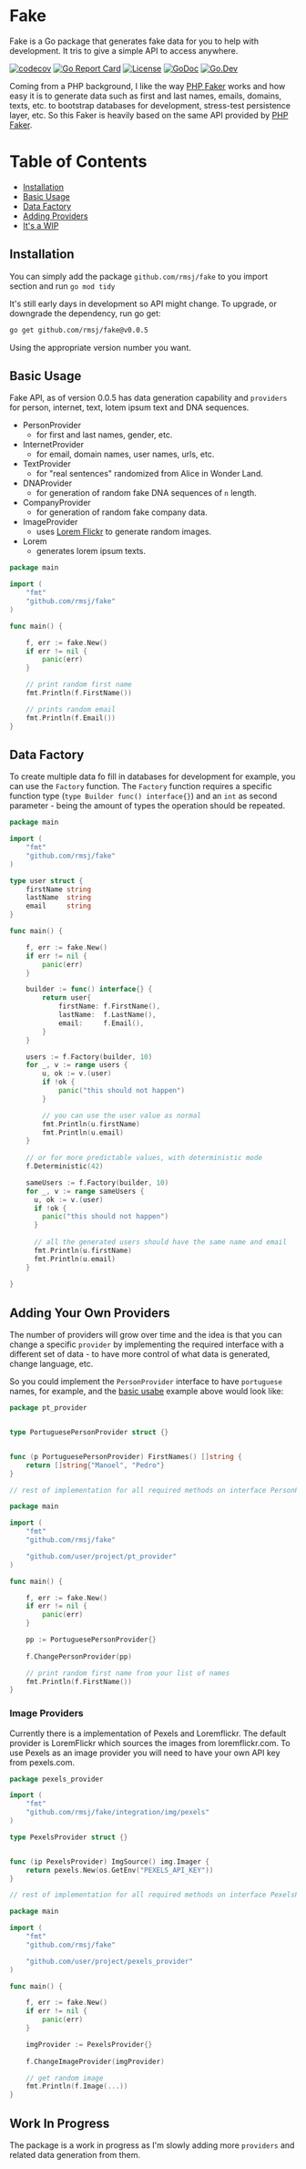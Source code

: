 # Fake

Fake is a Go package that generates fake data for you to help with development.
It tris to give a simple API to access anywhere.

[![codecov](https://codecov.io/gh/rmsj/fake/branch/main/graph/badge.svg?token=W3IGROKH1R)](https://codecov.io/gh/rmsj/fake)
[![Go Report Card](https://goreportcard.com/badge/github.com/rmsj/fake)](https://goreportcard.com/report/github.com/rmsj/fake)
[![License](https://img.shields.io/github/license/mashape/apistatus.svg)](https://github.com/bxcodec/fake/blob/main/LICENSE)
[![GoDoc](https://godoc.org/github.com/rmsj/fake?status.svg)](https://godoc.org/github.com/rmsj/fake)
[![Go.Dev](https://img.shields.io/badge/go.dev-reference-007d9c?logo=go&logoColor=white)](https://pkg.go.dev/github.com/rmsj/fake/v0.0.3?tab=doc)

Coming from a PHP background, I like the way [PHP Faker](https://github.com/fzaninotto/Faker) works and how 
easy it is to generate data such as first and last names, emails, domains, texts, etc. to bootstrap databases for 
development, stress-test persistence layer, etc. So this Faker is heavily based on the same API provided by [PHP Faker](https://github.com/fzaninotto/Faker).

# Table of Contents

- [Installation](#installation)
- [Basic Usage](#basic-usage)
- [Data Factory](#data-factory)
- [Adding Providers](#adding-providers)
- [It's a WIP](#work-in-progress)

## Installation

You can simply add the package `github.com/rmsj/fake` to you import section and run `go mod tidy` 

It's still early days in development so API might change. 
To upgrade, or downgrade the dependency, run go get:

```sh
go get github.com/rmsj/fake@v0.0.5
```

Using the appropriate version number you want.

## Basic Usage

Fake API, as of version 0.0.5 has data generation capability  and `providers` for person, internet, text, lotem ipsum text and DNA sequences. 

- PersonProvider
  - for first and last names, gender, etc.
- InternetProvider
  - for email, domain names, user names, urls, etc.
- TextProvider 
  - for "real sentences" randomized from Alice in Wonder Land.
- DNAProvider
  - for generation of random fake DNA sequences of `n` length.
- CompanyProvider
  - for generation of random fake company data.
- ImageProvider
  - uses [Lorem Flickr](https://loremflickr.com) to generate random images.
- Lorem
  - generates lorem ipsum texts.

```go
package main

import (
	"fmt"
	"github.com/rmsj/fake"
)

func main() {

	f, err := fake.New()
	if err != nil {
		panic(err)
	}

	// print random first name
	fmt.Println(f.FirstName())

	// prints random email
	fmt.Println(f.Email())
}
```

## Data Factory

To create multiple data fo fill in databases for development for example, you can use the `Factory` function.
The `Factory` function requires a specific function type (`type Builder func() interface{}`) and an `int` as second parameter -
being the amount of types the operation should be repeated.

```go
package main

import (
	"fmt"
	"github.com/rmsj/fake"
)

type user struct {
	firstName string
	lastName  string
	email     string
}

func main() {

	f, err := fake.New()
	if err != nil {
		panic(err)
	}

	builder := func() interface{} {
		return user{
			firstName: f.FirstName(),
			lastName:  f.LastName(),
			email:     f.Email(),
		}
	}

	users := f.Factory(builder, 10)
	for _, v := range users {
		u, ok := v.(user)
		if !ok {
			panic("this should not happen")
		}

		// you can use the user value as normal
		fmt.Println(u.firstName)
		fmt.Println(u.email)
	}
	
	// or for more predictable values, with deterministic mode
    f.Deterministic(42)

    sameUsers := f.Factory(builder, 10)
    for _, v := range sameUsers {
      u, ok := v.(user)
      if !ok {
        panic("this should not happen")
      }
  
      // all the generated users should have the same name and email
      fmt.Println(u.firstName)
      fmt.Println(u.email)
    }
	
}
```

## Adding Your Own Providers

The number of providers will grow over time and the idea is that you can change a specific `provider` by implementing 
the required interface with a different set of data - to have more control of what data is generated, change language, etc.

So you could implement the `PersonProvider` interface to have `portuguese` names, for example, and the [basic usabe](#basic-usage) example above 
would look like:

```go
package pt_provider


type PortuguesePersonProvider struct {}


func (p PortuguesePersonProvider) FirstNames() []string {
	return []string{"Manoel", "Pedro"}
}

// rest of implementation for all required methods on interface PersonProvider...
```

```go
package main

import (
	"fmt"
	"github.com/rmsj/fake"

	"github.com/user/project/pt_provider"
)

func main() {

	f, err := fake.New()
	if err != nil {
		panic(err)
	}

	pp := PortuguesePersonProvider{}
	
	f.ChangePersonProvider(pp)

	// print random first name from your list of names
	fmt.Println(f.FirstName())
}
```

### Image Providers

Currently there is a implementation of Pexels and Loremflickr.
The default provider is LoremFlickr which sources the images from loremflickr.com.
To use Pexels as an image provider you will need to have your own API key from pexels.com.


```go
package pexels_provider

import (
	"fmt"
	"github.com/rmsj/fake/integration/img/pexels"
)

type PexelsProvider struct {}


func (ip PexelsProvider) ImgSource() img.Imager {
	return pexels.New(os.GetEnv("PEXELS_API_KEY"))
}

// rest of implementation for all required methods on interface PexelsProvider...
```

```go
package main

import (
	"fmt"
	"github.com/rmsj/fake"

	"github.com/user/project/pexels_provider"
)

func main() {

	f, err := fake.New()
	if err != nil {
		panic(err)
	}

	imgProvider := PexelsProvider{}
	
	f.ChangeImageProvider(imgProvider)

	// get random image
	fmt.Println(f.Image(...))
}
```



## Work In Progress

The package is a work in progress as I'm slowly adding more `providers` and related data generation from them.